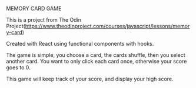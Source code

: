 MEMORY CARD GAME

This is a project from The Odin Project(https://www.theodinproject.com/courses/javascript/lessons/memory-card)

Created with React using functional components with hooks.

The game is simple, you choose a card, the cards shuffle, then you select another card. You want to only click each card once, otherwise your score goes to 0.

This game will keep track of your score, and display your high score.
